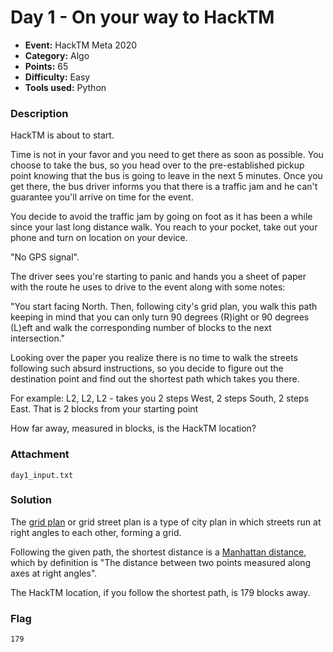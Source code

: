 # Day 1 - On your way to HackTM

* **Event:** HackTM Meta 2020
* **Category:** Algo
* **Points:** 65
* **Difficulty:** Easy
* **Tools used:** Python

### Description

HackTM is about to start.

Time is not in your favor and you need to get there as soon as possible. You choose to take the bus, so you head over to the pre-established pickup point knowing that the bus is going to leave in the next 5 minutes. Once you get there, the bus driver informs you that there is a traffic jam and he can't guarantee you'll arrive on time for the event.

You decide to avoid the traffic jam by going on foot as it has been a while since your last long distance walk. You reach to your pocket, take out your phone and turn on location on your device.

"No GPS signal".

The driver sees you're starting to panic and hands you a sheet of paper with the route he uses to drive to the event along with some notes:

"You start facing North. Then, following city's grid plan, you walk this path keeping in mind that you can only turn 90 degrees (R)ight or 90 degrees (L)eft and walk the corresponding number of blocks to the next intersection."

Looking over the paper you realize there is no time to walk the streets following such absurd instructions, so you decide to figure out the destination point and find out the shortest path which takes you there.

For example: L2, L2, L2 - takes you 2 steps West, 2 steps South, 2 steps East. That is 2 blocks from your starting point

How far away, measured in blocks, is the HackTM location?

### Attachment

`day1_input.txt`

### Solution

The [grid plan](https://en.wikipedia.org/wiki/Grid_plan) or grid street plan is a type of city plan in which streets run at right angles to each other, forming a grid.    

Following the given path, the shortest distance is a [Manhattan distance](https://en.wikipedia.org/wiki/Taxicab_geometry), which by definition is "The distance between two points measured along axes at right angles".  

The HackTM location, if you follow the shortest path, is 179 blocks away. 

### Flag
 
`179`
 